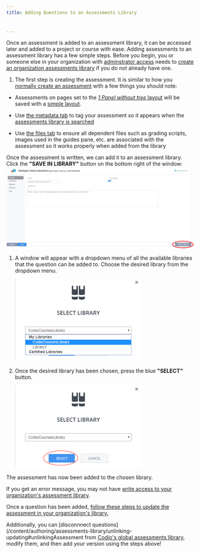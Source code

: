```yaml
---
title: Adding Questions to an Assessments Library


---
```


Once an assessment is added to an assessment library, it can be accessed later and added to a project or course with ease. Adding assessments to an assessment library has a few simple steps. Before you begin, you or someone else in your organization with [adminstrator access](/dashboard/create/adminrole) needs to [create an organization assessments library](/dashboard/create/createlibrary) if you do not already have one.

1. The first step is creating the assessment. It is similar to how you [normally create an assessment](/content/authoring/assessments/overview) with a few things you should note:

  * Assessments on pages set to the [*1 Panel without tree* layout](/content/authoring/settings-actions/page/) will be saved with a [simple layout](/content/authoring/assessments-library/filters-queries#simpleComplex).

  * Use [the metadata tab](/content/authoring/assessments/assessments-standard-code-tests#metadata) to tag your assessment so it appears when the [assessments library is searched](/content/authoring/assessments-library/filters-queries)

  * Use [the files tab](/content/authoring/assessments/assessments-standard-code-tests#files) to ensure all dependent files such as grading scripts, images used in the guides pane, etc. are associated with the assessment so it works properly when added from the library

  Once the assessment is written, we can add it to an assessment library. Click the **"SAVE IN LIBRARY"** button on the bottom right of the window:
   ![Save to library](/img/guides/assessment-save-to-library.png)


1. A window will appear with a dropdown menu of all the available libraries that the question can be added to. Choose the desired library from the dropdown menu.

   ![Library selection](/img/guides/assessment-library-selection-menu.png)

1. Once the desired library has been chosen, press the blue **"SELECT"** button.

   ![Selecting library](/img/guides/assessment-library-selection.png)

The assessment has now been added to the chosen library.

If you get an error message, you may not have [write access to your organization's assessment library](/dashboard/create/createlibrary#orgLibPermissions).

Once a question has been added, [follow these steps to update the assessment in your organization's library.](/content/authoring/assessments-library/unlinking-updating)

Additionally, you can [disconnnect questions](/content/authoring/assessments-library/unlinking-updating#unlinkingAssessment from [Codio's global assessments library](/content/authoring/assessments-library/global-assessments-library), modify them, and then add your version using the steps above!
